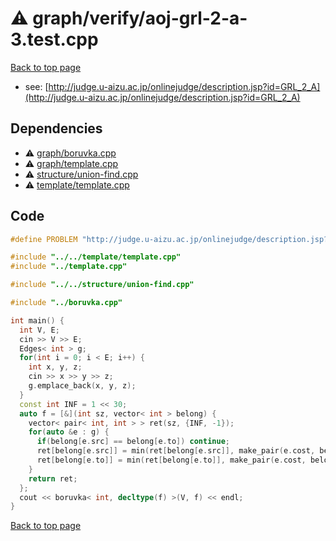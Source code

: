 <!-- mathjax config similar to math.stackexchange -->
<script type="text/javascript" async
  src="https://cdnjs.cloudflare.com/ajax/libs/mathjax/2.7.5/MathJax.js?config=TeX-MML-AM_CHTML">
</script>
<script type="text/x-mathjax-config">
  MathJax.Hub.Config({
    TeX: { equationNumbers: { autoNumber: "AMS" }},
    tex2jax: {
      inlineMath: [ ['$','$'] ],
      processEscapes: true
    },
    "HTML-CSS": { matchFontHeight: false },
    displayAlign: "left",
    displayIndent: "2em"
  });
</script>

<script type="text/javascript" src="https://cdnjs.cloudflare.com/ajax/libs/jquery/3.4.1/jquery.min.js"></script>
<script src="https://cdn.jsdelivr.net/npm/jquery-balloon-js@1.1.2/jquery.balloon.min.js" integrity="sha256-ZEYs9VrgAeNuPvs15E39OsyOJaIkXEEt10fzxJ20+2I=" crossorigin="anonymous"></script>
<script type="text/javascript" src="../../../assets/js/copy-button.js"></script>
<link rel="stylesheet" href="../../../assets/css/copy-button.css" />


# :warning: graph/verify/aoj-grl-2-a-3.test.cpp


[Back to top page](../../../index.html)

* see: [http://judge.u-aizu.ac.jp/onlinejudge/description.jsp?id=GRL_2_A](http://judge.u-aizu.ac.jp/onlinejudge/description.jsp?id=GRL_2_A)


## Dependencies
* :warning: [graph/boruvka.cpp](../../../library/graph/boruvka.cpp.html)
* :warning: [graph/template.cpp](../../../library/graph/template.cpp.html)
* :warning: [structure/union-find.cpp](../../../library/structure/union-find.cpp.html)
* :warning: [template/template.cpp](../../../library/template/template.cpp.html)


## Code
```cpp
#define PROBLEM "http://judge.u-aizu.ac.jp/onlinejudge/description.jsp?id=GRL_2_A"

#include "../../template/template.cpp"
#include "../template.cpp"

#include "../../structure/union-find.cpp"

#include "../boruvka.cpp"

int main() {
  int V, E;
  cin >> V >> E;
  Edges< int > g;
  for(int i = 0; i < E; i++) {
    int x, y, z;
    cin >> x >> y >> z;
    g.emplace_back(x, y, z);
  }
  const int INF = 1 << 30;
  auto f = [&](int sz, vector< int > belong) {
    vector< pair< int, int > > ret(sz, {INF, -1});
    for(auto &e : g) {
      if(belong[e.src] == belong[e.to]) continue;
      ret[belong[e.src]] = min(ret[belong[e.src]], make_pair(e.cost, belong[e.to]));
      ret[belong[e.to]] = min(ret[belong[e.to]], make_pair(e.cost, belong[e.src]));
    }
    return ret;
  };
  cout << boruvka< int, decltype(f) >(V, f) << endl;
}

```

[Back to top page](../../../index.html)

